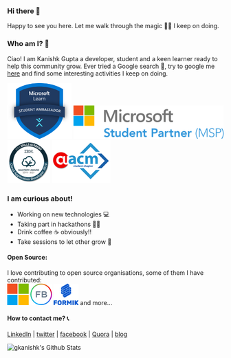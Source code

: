 ### Hi there 👋
Happy to see you here. Let me walk through the magic 🧙‍♂️ I keep on doing.

### Who am I? 🤨
Ciao! I am Kanishk Gupta a developer, student and a keen learner ready to help this community grow. Ever tried a Google search 🤔, try to google me [here](https://www.google.com/search?q=gkanishk) and find some interesting activities I keep on doing.  

<img src="https://raw.githubusercontent.com/gkanishk/gkanishk/master/assets/msft.png" alt="msft" width="150px" /> [<img src="https://raw.githubusercontent.com/gkanishk/gkanishk/master/assets/msp.png" alt="msft" width="350px" />](https://studentpartners.microsoft.com/en-us/Account/DisplayMSPCertificate?url=59811a32917a4f6fae6ca8e4fd28ad40)
 [![ibm](https://raw.githubusercontent.com/gkanishk/gkanishk/master/assets/ibm.png)](https://www.youracclaim.com/badges/38c86a20-f6fa-4e11-b5ab-2f94906b4a20/linked_in_profile) ![acm](https://raw.githubusercontent.com/gkanishk/gkanishk/master/assets/acm.png)

### I am curious about!
- Working on new technologies 💻  
- Taking part in hackathons 🐱‍💻 
- Drink coffee ☕ obviously!!
- Take sessions to let other grow 🤝

#### Open Source:
I love contributing to open source organisations, some of them I have contributed:  
[![ms](https://raw.githubusercontent.com/gkanishk/gkanishk/master/assets/ms.png)](https://github.com/microsoft/vscode-docs/blob/master/README.md)    [![fb](https://raw.githubusercontent.com/gkanishk/gkanishk/master/assets/f.png)](https://github.com/facebook/jest/pull/10211)    [![form](https://raw.githubusercontent.com/gkanishk/gkanishk/master/assets/form.png)](https://github.com/formik/formik) and more...

#### How to contact me? 📞
[LinkedIn](https://linkedin.com/in/gkanishk) | [twitter](https://twitter.com/gkanishk_) | [facebook](https://www.facebook.com/gkanishk1) | [Quora](https://www.quora.com/profile/Kanishk-Gupta-51) | [blog](https://gkanishk-blog.netlify.app/)

<img align="left" alt="gkanishk's Github Stats" src="https://github-readme-stats.vercel.app/api?username=gkanishk&show_icons=true&hide_border=true&theme=tokyonight&hide=stars" />


<!--
**gkanishk/gkanishk** is a ✨ _special_ ✨ repository because its `README.md` (this file) appears on your GitHub profile.

Here are some ideas to get you started:

- 🔭 I’m currently working on ...
- 🌱 I’m currently learning ...
- 👯 I’m looking to collaborate on ...
- 🤔 I’m looking for help with ...
- 💬 Ask me about ...
- 📫 How to reach me: ...
- 😄 Pronouns: ...
- ⚡ Fun fact: ...
-->
